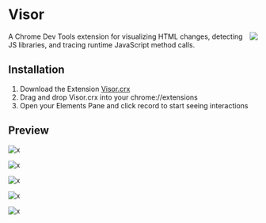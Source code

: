 # Visor
<img align="right" src="https://raw.githubusercontent.com/NUDelta/Visor/master/chrome-extension/img/visor128.png">
A Chrome Dev Tools extension for visualizing HTML changes, detecting JS libraries, and tracing runtime JavaScript method calls.

## Installation

1. Download the Extension [Visor.crx](https://raw.githubusercontent.com/NUDelta/Visor/master/dist/Visor.crx)
2. Drag and drop Visor.crx into your chrome://extensions
3. Open your Elements Pane and click record to start seeing interactions

## Preview

![x](https://raw.githubusercontent.com/NUDelta/Visor/master/dist/img/demo0.png "")

![x](https://raw.githubusercontent.com/NUDelta/Visor/master/dist/img/demo1.png "")

![x](https://raw.githubusercontent.com/NUDelta/Visor/master/dist/img/demo2.png "")

![x](https://raw.githubusercontent.com/NUDelta/Visor/master/dist/img/demo3.png "")

![x](https://raw.githubusercontent.com/NUDelta/Visor/master/dist/img/demo4.png "")


